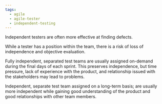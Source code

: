 ```yaml
---
tags:
  - agile
  - agile-tester
  - independent-testing
---
```

Independent testers are often more effective at finding defects.

While a tester has a position within the team, there is a risk of loss of independence and objective evaluation.

Fully independent, separated test teams are usually assigned on-demand during the final days of each sprint. This preserves independence, but time pressure, lack of experience with the product, and relationship issued with the stakeholders may lead to problems.

Independent, separate test team assigned on a long-term basis; are usually more independent while gaining good understanding of the product and good relationships with other team members.